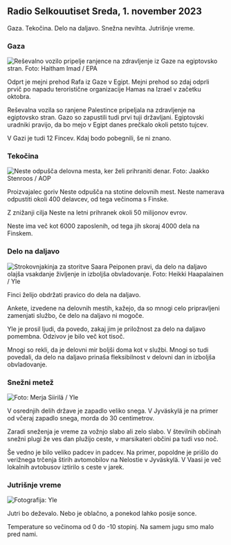 ## Radio Selkouutiset Sreda, 1. november 2023

Gaza. Tekočina. Delo na daljavo. Snežna nevihta. Jutrišnje vreme.

### Gaza

![Reševalno vozilo pripelje ranjence na zdravljenje iz Gaze na egiptovsko stran. Foto: Haitham Imad / EPA](https://images.cdn.yle.fi/image/upload/c_crop,h_2821,w_5016,x_0,y_744/ar_1.7777777777777777,c_fill,g_faces,h_675,w_1200/dpr_1.0/q_auto:eco/f_auto/fl_lossy/v1698852282/39-1194530654258b7aaf7a)

Odprt je mejni prehod Rafa iz Gaze v Egipt. Mejni prehod so zdaj odprli prvič po napadu teroristične organizacije Hamas na Izrael v začetku oktobra.

Reševalna vozila so ranjene Palestince pripeljala na zdravljenje na egiptovsko stran. Gazo so zapustili tudi prvi tuji državljani. Egiptovski uradniki pravijo, da bo mejo v Egipt danes prečkalo okoli petsto tujcev.

V Gazi je tudi 12 Fincev. Kdaj bodo pobegnili, še ni znano.

### Tekočina

![Neste odpušča delovna mesta, ker želi prihraniti denar. Foto: Jaakko Stenroos / AOP](https://images.cdn.yle.fi/image/upload/c_crop,h_2611,w_4643,x_0,y_483/ar_1.7777777777777777,c_fill,g_faces,h_675,w_1200/dpr_1.0/q_auto:eco/f_auto/fl_lossy/v1698838481/39-1191437653a0928a0b5b)

Proizvajalec goriv Neste odpušča na stotine delovnih mest. Neste namerava odpustiti okoli 400 delavcev, od tega večinoma s Finske.

Z znižanji cilja Neste na letni prihranek okoli 50 milijonov evrov.

Neste ima več kot 6000 zaposlenih, od tega jih skoraj 4000 dela na Finskem.

### Delo na daljavo

![Strokovnjakinja za storitve Saara Peiponen pravi, da delo na daljavo olajša vsakdanje življenje in izboljša obvladovanje. Foto: Heikki Haapalainen / Yle](https://images.cdn.yle.fi/image/upload/c_crop,h_2988,w_5312,x_16,y_569/ar_1.7777777777777777,c_fill,g_faces,h_675,w_1200/dpr_1.0/q_auto:eco/f_auto/fl_lossy/v1698754242/39-11936826540ed9ea44a0)

Finci želijo obdržati pravico do dela na daljavo.

Ankete, izvedene na delovnih mestih, kažejo, da so mnogi celo pripravljeni zamenjati službo, če delo na daljavo ni mogoče.

Yle je prosil ljudi, da povedo, zakaj jim je priložnost za delo na daljavo pomembna. Odzivov je bilo več kot tisoč.

Mnogi so rekli, da je delovni mir boljši doma kot v službi. Mnogi so tudi povedali, da delo na daljavo prinaša fleksibilnost v delovni dan in izboljša obvladovanje.

### Snežni metež

![ Foto: Merja Siirilä / Yle](https://images.cdn.yle.fi/image/upload/c_crop,h_2265,w_4028,x_0,y_378/ar_1.7777777777777777,c_fill,g_faces,h_675,w_1200/dpr_1.0/q_auto:eco/f_auto/fl_lossy/v1698853993/39-119441665423d86dff6c)

V osrednjih delih države je zapadlo veliko snega. V Jyväskylä je na primer od včeraj zapadlo snega, morda do 30 centimetrov.

Zaradi sneženja je vreme za vožnjo slabo ali zelo slabo. V številnih občinah snežni plugi že ves dan plužijo ceste, v marsikateri občini pa tudi vso noč.

Še vedno je bilo veliko padcev in padcev. Na primer, popoldne je prišlo do verižnega trčenja štirih avtomobilov na Nelostie v Jyväskylä. V Vaasi je več lokalnih avtobusov iztirilo s ceste v jarek.

### Jutrišnje vreme

![ Fotografija: Yle](https://images.cdn.yle.fi/image/upload/c_crop,h_1080,w_1919,x_0,y_0/ar_1.7777777777777777,c_fill,g_faces,h_675,w_1200/dpr_1.0/q_auto:eco/f_auto/fl_lossy/v1698848166/39-119453865425d62868a1)

Jutri bo deževalo. Nebo je oblačno, a ponekod lahko posije sonce.

Temperature so večinoma od 0 do -10 stopinj. Na samem jugu smo malo pred nami.